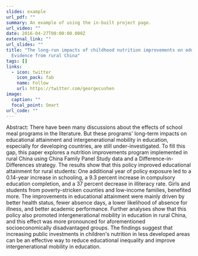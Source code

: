 ```yaml
---
slides: example
url_pdf: ""
summary: An example of using the in-built project page.
url_video: ""
date: 2016-04-27T00:00:00.000Z
external_link: ""
url_slides: ""
title: "The long-run impacts of childhood nutrition improvements on education:
  Evidence from rural China"
tags: []
links:
  - icon: twitter
    icon_pack: fab
    name: Follow
    url: https://twitter.com/georgecushen
image:
  caption: ""
  focal_point: Smart
url_code: ""
---
```

Abstract: There have been many discussions about the effects of school meal programs in the literature. But these programs' long-term impacts on educational attainment and intergenerational mobility in education, especially for developing countries, are still under-investigated. To fill this gap, this paper explores a nutrition improvements program implemented in rural China using China Family Panel Study data and a Difference-in-Differences strategy. The results show that this policy improved educational attainment for rural students: One additional year of policy exposure led to a 0.14-year increase in schooling, a 9.3 percent increase in compulsory education completion, and a 37 percent decrease in illiteracy rate. Girls and students from poverty-stricken counties and low-income families, benefited more. The improvements in educational attainment were mainly driven by better health status, fewer absence days, a lower likelihood of absence for illness, and better academic performance. Further analyses show that this policy also promoted intergenerational mobility in education in rural China, and this effect was more pronounced for aforementioned socioeconomically disadvantaged groups. The findings suggest that increasing public investments in children's nutrition in less developed areas can be an effective way to reduce educational inequality and improve intergenerational mobility in education.